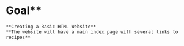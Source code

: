 # Goal**<br/>
    **Creating a Basic HTML Website**
    **The website will have a main index page with several links to recipes**
